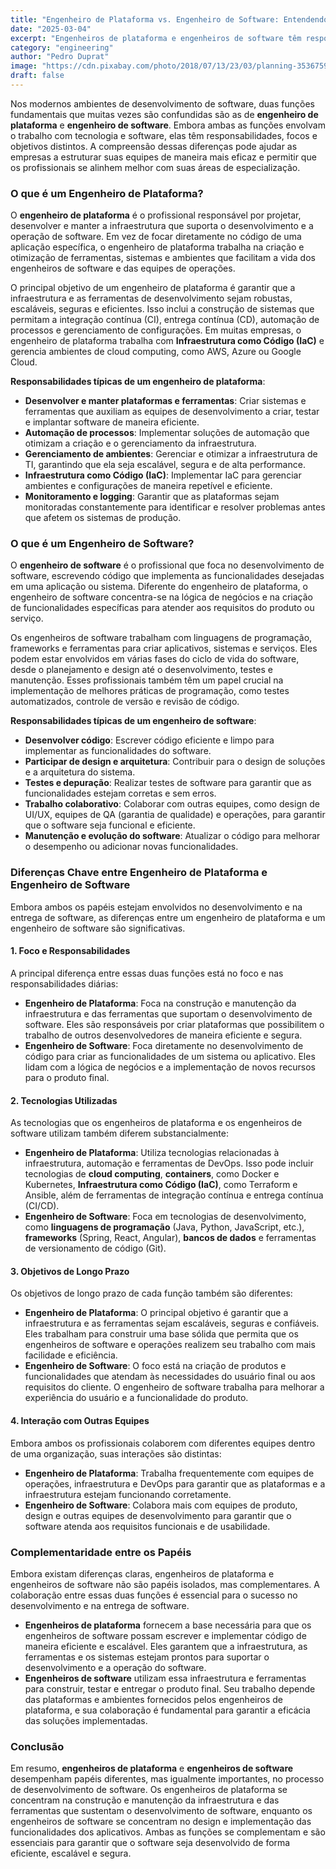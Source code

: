 ```yaml
---
title: "Engenheiro de Plataforma vs. Engenheiro de Software: Entendendo as Diferenças e Responsabilidades"
date: "2025-03-04"
excerpt: "Engenheiros de plataforma e engenheiros de software têm responsabilidades distintas, com os primeiros focando na criação e manutenção da infraestrutura e ferramentas que suportam o desenvolvimento, enquanto os segundos se concentram no desenvolvimento do código e na implementação de funcionalidades. Ambas as funções são complementares e essenciais para garantir que o software seja eficiente, escalável e de alta qualidade."
category: "engineering"
author: "Pedro Duprat"
image: "https://cdn.pixabay.com/photo/2018/07/13/23/03/planning-3536759_1280.jpg"
draft: false
---
```


Nos modernos ambientes de desenvolvimento de software, duas funções fundamentais que muitas vezes são confundidas são as de **engenheiro de plataforma** e **engenheiro de software**. Embora ambas as funções envolvam o trabalho com tecnologia e software, elas têm responsabilidades, focos e objetivos distintos. A compreensão dessas diferenças pode ajudar as empresas a estruturar suas equipes de maneira mais eficaz e permitir que os profissionais se alinhem melhor com suas áreas de especialização.

### O que é um Engenheiro de Plataforma?

O **engenheiro de plataforma** é o profissional responsável por projetar, desenvolver e manter a infraestrutura que suporta o desenvolvimento e a operação de software. Em vez de focar diretamente no código de uma aplicação específica, o engenheiro de plataforma trabalha na criação e otimização de ferramentas, sistemas e ambientes que facilitam a vida dos engenheiros de software e das equipes de operações.

O principal objetivo de um engenheiro de plataforma é garantir que a infraestrutura e as ferramentas de desenvolvimento sejam robustas, escaláveis, seguras e eficientes. Isso inclui a construção de sistemas que permitam a integração contínua (CI), entrega contínua (CD), automação de processos e gerenciamento de configurações. Em muitas empresas, o engenheiro de plataforma trabalha com **Infraestrutura como Código (IaC)** e gerencia ambientes de cloud computing, como AWS, Azure ou Google Cloud.

**Responsabilidades típicas de um engenheiro de plataforma**:
- **Desenvolver e manter plataformas e ferramentas**: Criar sistemas e ferramentas que auxiliam as equipes de desenvolvimento a criar, testar e implantar software de maneira eficiente.
- **Automação de processos**: Implementar soluções de automação que otimizam a criação e o gerenciamento da infraestrutura.
- **Gerenciamento de ambientes**: Gerenciar e otimizar a infraestrutura de TI, garantindo que ela seja escalável, segura e de alta performance.
- **Infraestrutura como Código (IaC)**: Implementar IaC para gerenciar ambientes e configurações de maneira repetível e eficiente.
- **Monitoramento e logging**: Garantir que as plataformas sejam monitoradas constantemente para identificar e resolver problemas antes que afetem os sistemas de produção.

### O que é um Engenheiro de Software?

O **engenheiro de software** é o profissional que foca no desenvolvimento de software, escrevendo código que implementa as funcionalidades desejadas em uma aplicação ou sistema. Diferente do engenheiro de plataforma, o engenheiro de software concentra-se na lógica de negócios e na criação de funcionalidades específicas para atender aos requisitos do produto ou serviço.

Os engenheiros de software trabalham com linguagens de programação, frameworks e ferramentas para criar aplicativos, sistemas e serviços. Eles podem estar envolvidos em várias fases do ciclo de vida do software, desde o planejamento e design até o desenvolvimento, testes e manutenção. Esses profissionais também têm um papel crucial na implementação de melhores práticas de programação, como testes automatizados, controle de versão e revisão de código.

**Responsabilidades típicas de um engenheiro de software**:
- **Desenvolver código**: Escrever código eficiente e limpo para implementar as funcionalidades do software.
- **Participar de design e arquitetura**: Contribuir para o design de soluções e a arquitetura do sistema.
- **Testes e depuração**: Realizar testes de software para garantir que as funcionalidades estejam corretas e sem erros.
- **Trabalho colaborativo**: Colaborar com outras equipes, como design de UI/UX, equipes de QA (garantia de qualidade) e operações, para garantir que o software seja funcional e eficiente.
- **Manutenção e evolução do software**: Atualizar o código para melhorar o desempenho ou adicionar novas funcionalidades.

### Diferenças Chave entre Engenheiro de Plataforma e Engenheiro de Software

Embora ambos os papéis estejam envolvidos no desenvolvimento e na entrega de software, as diferenças entre um engenheiro de plataforma e um engenheiro de software são significativas.

#### 1. **Foco e Responsabilidades**
A principal diferença entre essas duas funções está no foco e nas responsabilidades diárias:

- **Engenheiro de Plataforma**: Foca na construção e manutenção da infraestrutura e das ferramentas que suportam o desenvolvimento de software. Eles são responsáveis por criar plataformas que possibilitem o trabalho de outros desenvolvedores de maneira eficiente e segura.
- **Engenheiro de Software**: Foca diretamente no desenvolvimento de código para criar as funcionalidades de um sistema ou aplicativo. Eles lidam com a lógica de negócios e a implementação de novos recursos para o produto final.

#### 2. **Tecnologias Utilizadas**
As tecnologias que os engenheiros de plataforma e os engenheiros de software utilizam também diferem substancialmente:

- **Engenheiro de Plataforma**: Utiliza tecnologias relacionadas à infraestrutura, automação e ferramentas de DevOps. Isso pode incluir tecnologias de **cloud computing**, **containers**, como Docker e Kubernetes, **Infraestrutura como Código (IaC)**, como Terraform e Ansible, além de ferramentas de integração contínua e entrega contínua (CI/CD).
- **Engenheiro de Software**: Foca em tecnologias de desenvolvimento, como **linguagens de programação** (Java, Python, JavaScript, etc.), **frameworks** (Spring, React, Angular), **bancos de dados** e ferramentas de versionamento de código (Git).

#### 3. **Objetivos de Longo Prazo**
Os objetivos de longo prazo de cada função também são diferentes:

- **Engenheiro de Plataforma**: O principal objetivo é garantir que a infraestrutura e as ferramentas sejam escaláveis, seguras e confiáveis. Eles trabalham para construir uma base sólida que permita que os engenheiros de software e operações realizem seu trabalho com mais facilidade e eficiência.
- **Engenheiro de Software**: O foco está na criação de produtos e funcionalidades que atendam às necessidades do usuário final ou aos requisitos do cliente. O engenheiro de software trabalha para melhorar a experiência do usuário e a funcionalidade do produto.

#### 4. **Interação com Outras Equipes**
Embora ambos os profissionais colaborem com diferentes equipes dentro de uma organização, suas interações são distintas:

- **Engenheiro de Plataforma**: Trabalha frequentemente com equipes de operações, infraestrutura e DevOps para garantir que as plataformas e a infraestrutura estejam funcionando corretamente.
- **Engenheiro de Software**: Colabora mais com equipes de produto, design e outras equipes de desenvolvimento para garantir que o software atenda aos requisitos funcionais e de usabilidade.

### Complementaridade entre os Papéis

Embora existam diferenças claras, engenheiros de plataforma e engenheiros de software não são papéis isolados, mas complementares. A colaboração entre essas duas funções é essencial para o sucesso no desenvolvimento e na entrega de software.

- **Engenheiros de plataforma** fornecem a base necessária para que os engenheiros de software possam escrever e implementar código de maneira eficiente e escalável. Eles garantem que a infraestrutura, as ferramentas e os sistemas estejam prontos para suportar o desenvolvimento e a operação do software.
- **Engenheiros de software** utilizam essa infraestrutura e ferramentas para construir, testar e entregar o produto final. Seu trabalho depende das plataformas e ambientes fornecidos pelos engenheiros de plataforma, e sua colaboração é fundamental para garantir a eficácia das soluções implementadas.

### Conclusão

Em resumo, **engenheiros de plataforma** e **engenheiros de software** desempenham papéis diferentes, mas igualmente importantes, no processo de desenvolvimento de software. Os engenheiros de plataforma se concentram na construção e manutenção da infraestrutura e das ferramentas que sustentam o desenvolvimento de software, enquanto os engenheiros de software se concentram no design e implementação das funcionalidades dos aplicativos. Ambas as funções se complementam e são essenciais para garantir que o software seja desenvolvido de forma eficiente, escalável e segura.
